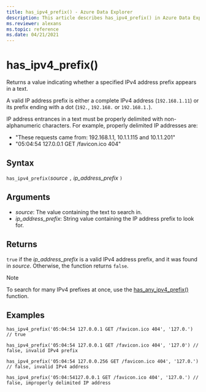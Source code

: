 ```yaml
---
title: has_ipv4_prefix() - Azure Data Explorer
description: This article describes has_ipv4_prefix() in Azure Data Explorer.
ms.reviewer: alexans
ms.topic: reference
ms.date: 04/21/2021
---
```

# has_ipv4_prefix()

Returns a value indicating whether a specified IPv4 address prefix appears in a text.

A valid IP address prefix is either a complete IPv4 address (`192.168.1.11`) or its prefix ending with a dot (`192.`, `192.168.` or `192.168.1.`).

IP address entrances in a text must be properly delimited with non-alphanumeric characters. For example, properly delimited IP addresses are:

 * "These requests came from: 192.168.1.1, 10.1.1.115 and 10.1.1.201"
 * "05:04:54 127.0.0.1 GET /favicon.ico 404"

## Syntax

`has_ipv4_prefix(`*source* `,` *ip_address_prefix* `)`

## Arguments

* *source*: The value containing the text to search in.
* *ip_address_prefix*: String value containing the IP address prefix to look for.

## Returns

`true` if the *ip_address_prefix* is a valid IPv4 address prefix, and it was found in *source*. Otherwise, the function returns `false`.

> [!NOTE]
> To search for many IPv4 prefixes at once, use the [has_any_ipv4_prefix()](has-any-ipv4-prefix-function.md) function.

## Examples

```kusto
has_ipv4_prefix('05:04:54 127.0.0.1 GET /favicon.ico 404', '127.0.') // true

has_ipv4_prefix('05:04:54 127.0.0.1 GET /favicon.ico 404', '127.0') // false, invalid IPv4 prefix

has_ipv4_prefix('05:04:54 127.0.0.256 GET /favicon.ico 404', '127.0.') // false, invalid IPv4 address

has_ipv4_prefix('05:04:54127.0.0.1 GET /favicon.ico 404', '127.0.') // false, improperly delimited IP address
```
